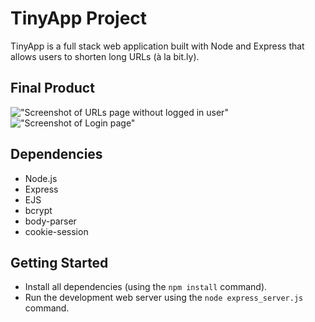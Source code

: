 # TinyApp Project

TinyApp is a full stack web application built with Node and Express that allows users to shorten long URLs (à la bit.ly).

## Final Product

!["Screenshot of URLs page without logged in user"](https://github.com/lighthouse-labs/tinyapp/blob/master/docs/urls_page.png)
!["Screenshot of Login page"](https://github.com/lighthouse-labs/tinyapp/blob/master/docs/login.png)

## Dependencies

- Node.js
- Express
- EJS
- bcrypt
- body-parser
- cookie-session


## Getting Started

- Install all dependencies (using the `npm install` command).
- Run the development web server using the `node express_server.js` command.